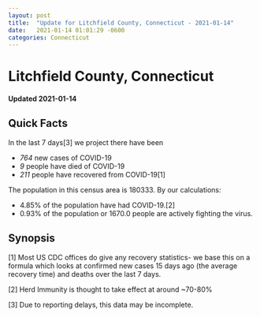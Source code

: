 ```yaml
---
layout: post
title:  "Update for Litchfield County, Connecticut - 2021-01-14"
date:   2021-01-14 01:01:29 -0600
categories: Connecticut
---
```


# Litchfield County, Connecticut
#### Updated 2021-01-14

## Quick Facts

In the last 7 days[3] we project there have been
- *764* new cases of COVID-19
- *9* people have died of COVID-19
- *211* people have recovered from COVID-19[1]

The population in this census area is 180333. By our calculations:
- 4.85% of the population have had COVID-19.[2]
- 0.93% of the population or 1670.0 people are actively fighting the virus.

## Synopsis




[1] Most US CDC offices do give any recovery statistics- we base this on a formula which looks at confirmed new cases
15 days ago (the average recovery time) and deaths over the last 7 days.

[2] Herd Immunity is thought to take effect at around ~70-80%

[3] Due to reporting delays, this data may be incomplete.
 
    